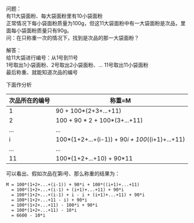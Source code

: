 问题：  
有11大袋面粉、每大袋面粉里有10小袋面粉  
正常情况下每小袋面粉质量为100g，但这11大袋面粉中有一大袋面粉是次品，里面每小袋面粉质量只有90g。  
问：在只称重一次的情况下，找到是次品的那一大袋面粉？  

解答：  
给11大袋进行编号：从1号到11号  
1号取出1小袋面粉、2号取出2小袋面粉、... 11号取出11小袋面粉  
最后称重、就能知道次品的编号  

下面作分析  

次品所在的编号    |  称重=M
---------------- | -------------------------------
1                | 90 + 100*(2+3+...+11)
2                | 100 + 90 * 2 + 100*(3+...+11)
...              | ...
i                | 100*(1+2+...+(i-1)) + 90*i + 100*((i+1)+...+11)
...              | ...
11               | 100*(1+2+...+10) + 90*11

可以看出、假如次品在第i号、那么称重的结果为：  
```
M = 100*(1+2+...+(i-1)) + 90*i + 100*((i+1)+...+11)
  = 100*(1+2+...+(i-1) + (i+1)+...+11) + 90*i
  = 100*(1+2+...+(i-1) + i - i + (i+1)+...+11) + 90*i
  = 100*(1+2+...+11 - i) + 90*i
  = 100*(1+2+...+11) - 100*i + 90*i
  = 100*(1+2+...+11) - 10*i
  = 6600 - 10*i
```
